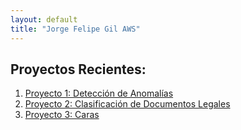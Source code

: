 ```yaml
---
layout: default
title: "Jorge Felipe Gil AWS"
---
```


## Proyectos Recientes:
1. [Proyecto 1: Detección de Anomalías](proyecto1.md)
2. [Proyecto 2: Clasificación de Documentos Legales](proyecto2.md)
3. [Proyecto 3: Caras](proyecto3.md)
